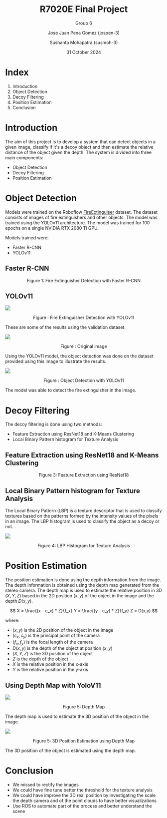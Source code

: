 <h1 style="text-align: center"> R7020E Final Project </h1>

<p style="text-align: center"> Group 6</p>
<p style="text-align: center"> Jose Juan Pena Gomez (jospen-3)</p>
<p style="text-align: center"> Sushanta Mohapatra (susmoh-3)</p>
<p style="text-align: center"> 31 October 2024</p>

# Index

1. Introduction
2. Object Detection
3. Decoy Filtering
4. Position Estimation
5. Conclusion


# Introduction

The aim of this project is to develop a system that can detect objects in a given image, classify if it's a decoy
object and then estimate the relative distance of the object given the depth. The system is divided into three main
components: 

- Object Detection
- Decoy Filtering
- Position Estimation


# Object Detection

Models were trained on the Roboflow [FireExtinguiser](https://universe.roboflow.com/fire-extinguisher/) dataset. The dataset consists of images of fire extinguishers and other objects. The model was trained using the YOLOv11 architecture. The model was trained for 100 epochs on a single NVIDIA RTX 2080 Ti GPU. 

Models trained were:
- Faster R-CNN
- YOLOv11

## Faster R-CNN


<p style="text-align: center"> Figure 1: Fire Extinguisher Detection with Faster R-CNN</p>

## YOLOv11

![](pretrained_models/yolo_v11_extinguiser/val_batch2_pred.jpg)
<p style="text-align: center"> Figure : Fire Extinguisher Detection with YOLOv11</p>

These are some of the results using the validation dataset.



![](img/yolov11_experiment/img0/color_image.png)
<p style="text-align: center"> Figure : Original image</p>

Using the YOLOv11 model, the object detection was done on the dataset provided using this image to illustrate the results.

![](img/yolov11_experiment/img0/detections.png)
<p style="text-align: center"> Figure : Object Detection with YOLOv11</p>

The model was able to detect the fire extinguisher in the image.


# Decoy Filtering

The decoy filtering is done using two methods:
- Feature Extraction using ResNet18 and K-Means Clustering
- Local Binary Pattern histogram for Texture Analysis

## Feature Extraction using ResNet18 and K-Means Clustering


<p style="text-align: center"> Figure 3: Feature Extraction using ResNet18</p>


## Local Binary Pattern histogram for Texture Analysis

The Local Binary Pattern (LBP) is a texture descriptor that is used to classify textures based on the patterns formed by the intensity values of the pixels in an image. 
The LBP histogram is used to classify the object as a decoy or not.

![](img/yolov11_experiment/img0/lbp_hist.png)
<p style="text-align: center"> Figure 4: LBP Histogram for Texture Analysis</p>


# Position Estimation

The position estimation is done using the depth information from the image. The depth information is obtained using the depth map generated from the stereo camera. 
The depth map is used to estimate the relative position in 3D $(X,Y,Z)$ based in the 2D position $(x,y)$ of the object in the image and the depth $D(x,y)$.

$$
X = \frac{(x - c_x) * Z}{f_x}
Y = \frac{(y - c_y) * Z}{f_y}
Z = D(x,y)
$$

where:
- $(x,y)$ is the 2D position of the object in the image
- $(c_x, c_y)$ is the principal point of the camera
- $(f_x, f_y)$ is the focal length of the camera
- $D(x,y)$ is the depth of the object at position $(x,y)$
- $(X,Y,Z)$ is the 3D position of the object
- $Z$ is the depth of the object
- $X$ is the relative position in the x-axis
- $Y$ is the relative position in the y-axis

## Using Depth Map with YoloV11

![](img/yolov11_experiment/img0/depth_image.png)
<p style="text-align: center"> Figure 5: Depth Map</p>

The depth map is used to estimate the 3D position of the object in the image.

![](img/yolov11_experiment/img0/3D_position.png)
<p style="text-align: center"> Figure 5: 3D Position Estimation using Depth Map</p>

The 3D position of the object is estimated using the depth map.

# Conclusion

- We missed to rectify the images
- We could have fine tune better the threshold for the texture analysis
- We could have improve the 3D real position by investigating the scale the depth camera and of the point clouds to have better visualizations
- Use ROS to automate part of the process and better understand the scene
